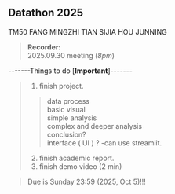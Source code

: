 ## Datathon 2025  
TM50
FANG MINGZHI
TIAN SIJIA
HOU JUNNING
  
> __Recorder:__  
> 2025.09.30 meeting  (*8pm*)  
>
-------Things to do [__Important__]-------  
>  
> 1. finish project. 
>> data process  
>> basic visual  
>> simple analysis  
>> complex and deeper analysis  
>> conclusion?  
>> interface ( UI ) ?  -can use streamlit.  
>> 
>2. finish academic report.  
>3. finish demo video (2 min)  
  
>Due is Sunday 23:59   (2025, Oct 5)!!!  

